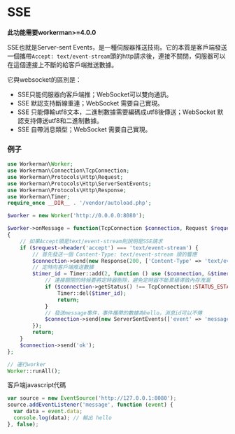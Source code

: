 # SSE 
**此功能需要workerman>=4.0.0**

SSE也就是Server-sent Events，是一種伺服器推送技術。它的本質是客戶端發送一個攜帶`Accept: text/event-stream`頭的http請求後，連接不關閉，伺服器可以在這個連接上不斷的給客戶端推送數據。

它與websocket的區別是：
*   SSE只能伺服器向客戶端推；WebSocket可以雙向通訊。
*   SSE 默認支持斷線重連；WebSocket 需要自己實現。
*   SSE 只能傳輸utf8文本，二進制數據需要編碼成utf8後傳送；WebSocket 默認支持傳送utf8和二進制數據。
*   SSE 自帶消息類型；WebSocket 需要自己實現。

### 例子
```php
use Workerman\Worker;
use Workerman\Connection\TcpConnection;
use Workerman\Protocols\Http\Request;
use Workerman\Protocols\Http\ServerSentEvents;
use Workerman\Protocols\Http\Response;
use Workerman\Timer;
require_once __DIR__ . '/vendor/autoload.php';

$worker = new Worker('http://0.0.0.0:8080');

$worker->onMessage = function(TcpConnection $connection, Request $request)
{
    // 如果Accept頭是text/event-stream則說明是SSE請求
    if ($request->header('accept') === 'text/event-stream') {
        // 首先發送一個 Content-Type: text/event-stream 頭的響應
        $connection->send(new Response(200, ['Content-Type' => 'text/event-stream'], "\r\n"));
        // 定時向客戶端推送數據
        $timer_id = Timer::add(2, function () use ($connection, &$timer_id){
            // 連接關閉的時候要將定時器刪除，避免定時器不斷累積導致內存洩漏
            if ($connection->getStatus() !== TcpConnection::STATUS_ESTABLISHED) {
                Timer::del($timer_id);
                return;
            }
            // 發送message事件，事件攜帶的數據為hello，消息id可以不傳
            $connection->send(new ServerSentEvents(['event' => 'message', 'data' => 'hello', 'id'=>1]));
        });
        return;
    }
    $connection->send('ok');
};

// 運行worker
Worker::runAll();
```

客戶端javascript代碼
```js
var source = new EventSource('http://127.0.0.1:8080');
source.addEventListener('message', function (event) {
  var data = event.data;
  console.log(data); // 輸出 hello
}, false);
```
